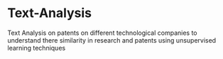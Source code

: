 # Text-Analysis
Text Analysis on patents on different technological companies to understand there similarity in research and patents using unsupervised learning techniques 
